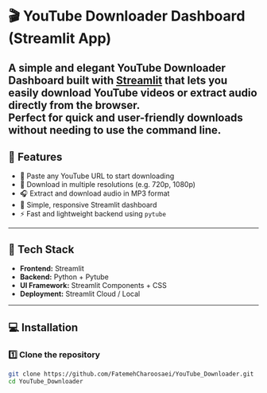 # 🎬 YouTube Downloader Dashboard (Streamlit App)
A simple and elegant **YouTube Downloader Dashboard** built with [Streamlit](https://streamlit.io/) that lets you easily download YouTube videos or extract audio directly from the browser.  
Perfect for quick and user-friendly downloads without needing to use the command line.
---
## 🚀 Features
- 🔗 Paste any YouTube URL to start downloading
- 🎥 Download in multiple resolutions (e.g. 720p, 1080p)
- 🎧 Extract and download audio in MP3 format
- 📂 Simple, responsive Streamlit dashboard
- ⚡ Fast and lightweight backend using `pytube`
---
## 🧩 Tech Stack
- **Frontend:** Streamlit  
- **Backend:** Python + Pytube  
- **UI Framework:** Streamlit Components + CSS  
- **Deployment:** Streamlit Cloud / Local
---
## 💻 Installation
### 1️⃣ Clone the repository
```bash
git clone https://github.com/FatemehCharoosaei/YouTube_Downloader.git
cd YouTube_Downloader
